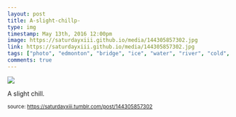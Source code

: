 ```yaml
---
layout: post
title: A-slight-chillp-
type: img
timestamp: May 13th, 2016 12:00pm
image: https://saturdayxiii.github.io/media/144305857302.jpg
link: https://saturdayxiii.github.io/media/144305857302.jpg
tags: ["photo", "edmonton", "bridge", "ice", "water", "river", "cold", "photography"]
comments: true
---
```

<img src="https://saturdayxiii.github.io/media/144305857302.jpg"/>

A slight chill.
 
  
<small>source: https://saturdayxiii.tumblr.com/post/144305857302</small>